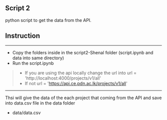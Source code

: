 ## Script 2
python script to get the data from the API.

## Instruction
---
* Copy the folders inside in the script2-Shenal folder (script.ipynb and data into same directory)
* Run the script.ipynb
>* If you are using the api locally change the url into url = 'http://localhost:4000/projects/v1/all'
>* If not url = 'https://api.ce.pdn.ac.lk/projects/v1/all'
---

Thsi will give the data of the each project that coming from the API and save into data.csv file in the data folder
* data/data.csv
